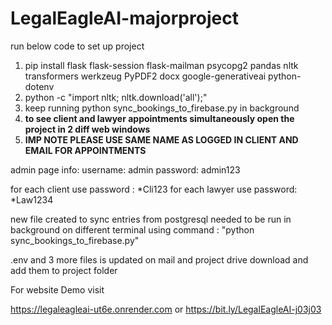 # LegalEagleAI-majorproject
run below code to set up project
1. pip install flask flask-session flask-mailman psycopg2 pandas nltk transformers werkzeug PyPDF2 docx google-generativeai python-dotenv
2. python -c "import nltk; nltk.download('all');"
3. keep running python sync_bookings_to_firebase.py in background
4. **to see client and lawyer appointments simultaneously open the project in 2 diff web windows**
5. **IMP NOTE PLEASE USE SAME NAME AS LOGGED IN CLIENT AND EMAIL FOR APPOINTMENTS**

admin page info:
username: admin
password: admin123

for each client use password : *Cli123
for each lawyer use password: *Law1234

new file created to sync entries from postgresql needed to be run in background on different terminal using command : "python sync_bookings_to_firebase.py"

.env and 3 more files is updated on mail and project drive download and add them to project folder

For website Demo visit

https://legaleagleai-ut6e.onrender.com or https://bit.ly/LegalEagleAI-j03j03



